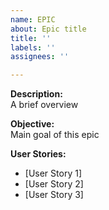 ```yaml
---
name: EPIC
about: Epic title
title: ''
labels: ''
assignees: ''

---
```


**Description:**  
A brief overview 

**Objective:**  
Main goal of this epic

**User Stories:**

- [User Story 1]
- [User Story 2]
- [User Story 3]
